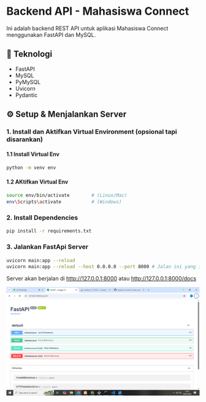 # Backend API - Mahasiswa Connect

Ini adalah backend REST API untuk aplikasi Mahasiswa Connect menggunakan FastAPI dan MySQL.

## 🚀 Teknologi
- FastAPI
- MySQL
- PyMySQL
- Uvicorn
- Pydantic

## ⚙️ Setup & Menjalankan Server

### 1. Install  dan Aktifkan Virtual Environment (opsional tapi disarankan)
#### 1.1 Install Virtual Env
```bash
python -m venv env
```
#### 1.2 AKtifkan Virtual Env
```bash
source env/bin/activate        # (Linux/Mac)
env\Scripts\activate           # (Windows)
```
### 2. Install Dependencies
```bash
pip install -r requirements.txt
```
### 3. Jalankan FastApi Server
```bash
uvicorn main:app --reload
uvicorn main:app --reload --host 0.0.0.0 --port 8000 # Jalan ini yang ini Setalah Poject flutter sudah siap diTesting
```
Server akan berjalan di http://127.0.0.1:8000 atau http://127.0.0.1:8000/docs

![Tampilan Api](/images/Api.png)
